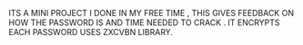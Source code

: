ITS A MINI PROJECT I DONE IN MY FREE TIME , THIS GIVES FEEDBACK ON HOW THE PASSWORD IS AND TIME NEEDED TO CRACK . IT ENCRYPTS EACH PASSWORD USES ZXCVBN LIBRARY.
